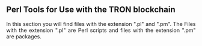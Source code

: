 ## Perl Tools for Use with the TRON blockchain

<p align="justify">In this section you will find files with the extension ".pl" and ".pm". The Files with the extension ".pl" are Perl scripts 
and files with the extension ".pm" are packages.</p>
